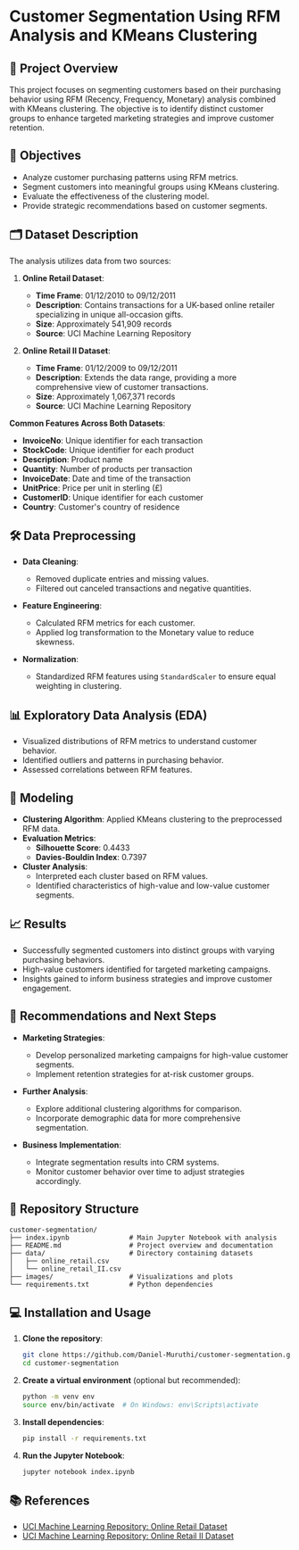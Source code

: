 # Customer Segmentation Using RFM Analysis and KMeans Clustering

## 📌 Project Overview

This project focuses on segmenting customers based on their purchasing behavior using RFM (Recency, Frequency, Monetary) analysis combined with KMeans clustering. The objective is to identify distinct customer groups to enhance targeted marketing strategies and improve customer retention.

## 🎯 Objectives

- Analyze customer purchasing patterns using RFM metrics.
- Segment customers into meaningful groups using KMeans clustering.
- Evaluate the effectiveness of the clustering model.
- Provide strategic recommendations based on customer segments.

## 🗂️ Dataset Description

The analysis utilizes data from two sources:

1. **Online Retail Dataset**:
   - **Time Frame**: 01/12/2010 to 09/12/2011
   - **Description**: Contains transactions for a UK-based online retailer specializing in unique all-occasion gifts.
   - **Size**: Approximately 541,909 records
   - **Source**: UCI Machine Learning Repository

2. **Online Retail II Dataset**:
   - **Time Frame**: 01/12/2009 to 09/12/2011
   - **Description**: Extends the data range, providing a more comprehensive view of customer transactions.
   - **Size**: Approximately 1,067,371 records
   - **Source**: UCI Machine Learning Repository

**Common Features Across Both Datasets**:

- **InvoiceNo**: Unique identifier for each transaction
- **StockCode**: Unique identifier for each product
- **Description**: Product name
- **Quantity**: Number of products per transaction
- **InvoiceDate**: Date and time of the transaction
- **UnitPrice**: Price per unit in sterling (£)
- **CustomerID**: Unique identifier for each customer
- **Country**: Customer's country of residence

## 🛠️ Data Preprocessing

- **Data Cleaning**:
  - Removed duplicate entries and missing values.
  - Filtered out canceled transactions and negative quantities.

- **Feature Engineering**:
  - Calculated RFM metrics for each customer.
  - Applied log transformation to the Monetary value to reduce skewness.

- **Normalization**:
  - Standardized RFM features using `StandardScaler` to ensure equal weighting in clustering.

## 📊 Exploratory Data Analysis (EDA)

- Visualized distributions of RFM metrics to understand customer behavior.
- Identified outliers and patterns in purchasing behavior.
- Assessed correlations between RFM features.

## 🤖 Modeling

- **Clustering Algorithm**: Applied KMeans clustering to the preprocessed RFM data.
- **Evaluation Metrics**:
  - **Silhouette Score**: 0.4433
  - **Davies-Bouldin Index**: 0.7397
- **Cluster Analysis**:
  - Interpreted each cluster based on RFM values.
  - Identified characteristics of high-value and low-value customer segments.

## 📈 Results

- Successfully segmented customers into distinct groups with varying purchasing behaviors.
- High-value customers identified for targeted marketing campaigns.
- Insights gained to inform business strategies and improve customer engagement.

## 📌 Recommendations and Next Steps

- **Marketing Strategies**:
  - Develop personalized marketing campaigns for high-value customer segments.
  - Implement retention strategies for at-risk customer groups.

- **Further Analysis**:
  - Explore additional clustering algorithms for comparison.
  - Incorporate demographic data for more comprehensive segmentation.

- **Business Implementation**:
  - Integrate segmentation results into CRM systems.
  - Monitor customer behavior over time to adjust strategies accordingly.

## 📁 Repository Structure

```
customer-segmentation/
├── index.ipynb               # Main Jupyter Notebook with analysis
├── README.md                 # Project overview and documentation
├── data/                     # Directory containing datasets
│   ├── online_retail.csv
│   └── online_retail_II.csv
├── images/                   # Visualizations and plots
└── requirements.txt          # Python dependencies
```

## 💻 Installation and Usage

1. **Clone the repository**:

   ```bash
   git clone https://github.com/Daniel-Muruthi/customer-segmentation.git
   cd customer-segmentation
   ```

2. **Create a virtual environment** (optional but recommended):

   ```bash
   python -m venv env
   source env/bin/activate  # On Windows: env\Scripts\activate
   ```

3. **Install dependencies**:

   ```bash
   pip install -r requirements.txt
   ```

4. **Run the Jupyter Notebook**:

   ```bash
   jupyter notebook index.ipynb
   ```

## 📚 References

- [UCI Machine Learning Repository: Online Retail Dataset](https://archive.ics.uci.edu/ml/datasets/Online+Retail)
- [UCI Machine Learning Repository: Online Retail II Dataset](https://archive.ics.uci.edu/ml/datasets/Online+Retail+II)
